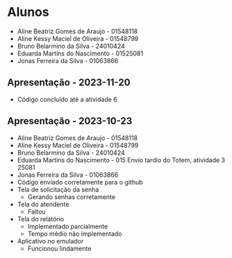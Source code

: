 # Alunos

* Aline Beatriz Gomes de Araujo - 01548118
* Aline Kessy Maciel de Oliveira - 01548799
* Bruno Belarmino da Silva - 24010424
* Eduarda Martins do Nascimento - 01525081
* Jonas Ferreira da Silva - 01063866

## Apresentação - 2023-11-20

* Código concluído até a atividade 6

## Apresentação - 2023-10-23

* Aline Beatriz Gomes de Araujo - 01548118
* Aline Kessy Maciel de Oliveira - 01548799
* Bruno Belarmino da Silva - 24010424
* Eduarda Martins do Nascimento - 015 Envio tardio do Totem, atividade 3
25081
* Jonas Ferreira da Silva - 01063866
* Código enviado corretamente para o github
* Tela de solicitação da senha
    * Gerando senhas corretamente
* Tela do atendente
    * Faltou
* Tela do relatório
    * Implementado parcialmente
    * Tempo médio não implementado
* Aplicativo no emulador
    * Funcionou lindamente
